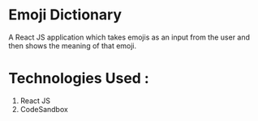 # Emoji Dictionary


A React JS application which takes emojis as an input from the user and then shows the meaning of that emoji.



# Technologies Used :


1. React JS
2. CodeSandbox
